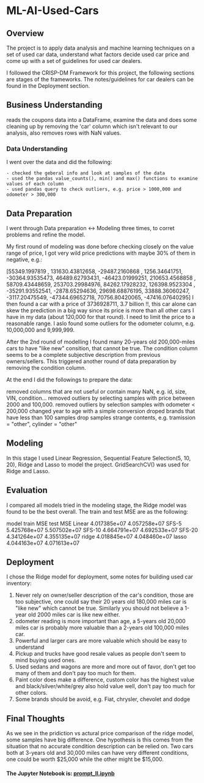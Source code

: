 # ML-AI-Used-Cars

## Overview
The project is to apply data analysis and machine learning techniques on a set of used car data, understand what factors decide used car price and come up with a set of guidelines for used car dealers.

I followed the CRISP-DM Framework for this project, the following sections are stages of the frameworks. The notes/guidelines for car dealers can be found in the Deployment section.

## Business Understanding
reads the coupons data into a DataFrame, examine the data and does some cleaning up by removing the 'car' column which isn't relevant to our analysis, also removes rows with NaN values.

### Data Understanding
I went over the data and did the following:

    - checked the geberal info and look at samples of the data
    - used the pandas value_counts(), min() and max() functions to examine values of each column
    - used pandas query to check outliers, e.g. price > 1000,000 and odometer > 300,000


## Data Preparation
I went through Data preparation <-> Modeling three times, to corret problems and refine the model.

My first round of modeling was done before checking closely on the value range of price, I got very wild price predictions with maybe 30% of them in negative, e.g.:

   [55349.1997819 , 131630.43812658, -29487.2160868 ,   1256.34641751,
   -30364.93535473,  46489.62793431, -46423.01999251, 210653.4568858 ,
    58709.43448659, 253703.29984976,  84262.17928232, 126398.9523304 ,
   -35291.93552541,  -2878.65294636,  29698.68876195,  33888.36060247,
    -3117.20475549, -47344.69652718,  70756.80420065, -47416.07640295]
I then found a car with a price of 3736928711, 3.7 billion !!, this car alone can skew the prediction in a big way since its price is more than all other cars I have in my data (about 120,000 for that round). I need to limit the price to a reasonable range. I aslo found some outliers for the odometer column, e.g. 10,000,000 and 9,999,999.

After the 2nd round of modelling I found many 20-years old 200,000-miles cars to have "like new" consition, that cannot be true. The condition column seems to be a complete subjective description from previous owners/sellers. This triggered another round of data preparation by removing the condition column.

At the end I did the followings to prepare the data:

removed columns that are not useful or contain many NaN, e.g. id, size, VIN, condition...
removed outliers by selecting samples with price between 2000 and 100,000.
removed outliers by selection samples with odometer < 200,000
changed year to age with a simple conversion
droped brands that have less than 100 samples
drop samples strange contents, e.g. tramission = "other", cylinder = "other"

## Modeling
In this stage I used Linear Regression, Sequential Feature Selection(5, 10, 20), Ridge and Lasso to model the project.
GridSearchCV() was used for Ridge and Lasso.

## Evaluation
I compared all models tried in the modeling stage, the Ridge model was found to be the best overall. The train and test MSE are as the following:

model	train MSE	test MSE
Linear	4.017385e+07	4.057258e+07
SFS-5	5.425768e+07	5.507502e+07
SFS-10	4.664791e+07	4.692533e+07
SFS-20	4.341264e+07	4.355135e+07
ridge	4.018845e+07	4.048460e+07
lasso	4.044163e+07	4.071613e+07


## Deployment
I chose the Ridge model for deployment, some notes for building used car inventory:
1. Never rely on owner/seller description of the car's condition, those are too subjective, one could say their 20 years old 180,000 miles car is "like new" which cannot be true. Similarly you should not believe a 1-year old 2000 miles car is like new either.
2. odometer reading is more important than age, a 5-years old 20,000 miles car is probably more valuable than a 2-years old 100,000 miles car.
3. Powerful and larger cars are more valuable which should be easy to understand
4. Pickup and trucks have good resale values as people don't seem to mind buying used ones.
5. Used sedans and wagons are more and more out of favor, don't get too many of them and don't pay too much for them.
6. Paint color does make a difference, custom color has the highest value and black/silver/white/grey also hold value well, don't pay too much for other colors.
7. Some brands should be avoid, e.g. Fiat, chrysler, chevolet and dodge

## Final Thoughts
As we see in the pridiction vs actural price comparison of the ridge model, some samples have big difference. One hypothesis is this comes from the situation that no accurate condition description can be relied on. Two cars both at 3-years old and 30,000 miles can have very different conditions, one could be worth $25,000 while the other might be $15,000.


#### The Jupyter Notebook is: [prompt_II.ipynb](https://github.com/sgirem463/ML-AI-Used-Cars/blob/main/prompt_II.ipynb)
